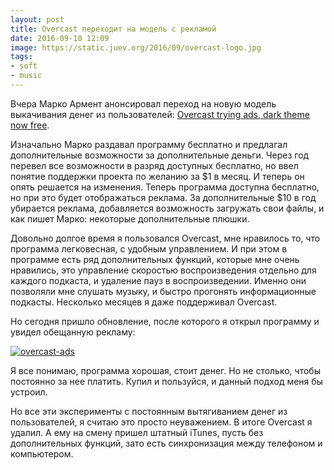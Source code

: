 ```yaml
---
layout: post
title: Overcast переходит на модель с рекламой
date: 2016-09-10 12:09
image: https://static.juev.org/2016/09/overcast-logo.jpg
tags:
- soft
- music
---
```


Вчера Марко Армент анонсировал переход на новую модель выкачивания денег из пользователей: [Overcast trying ads, dark theme now free](https://marco.org/2016/09/09/overcast-ads "Overcast trying ads, dark theme now free"). 

Изначально Марко раздавал программу бесплатно и предлагал дополнительные возможности за дополнительные деньги. Через год перевел все возможности в разряд доступных бесплатно, но ввел понятие поддержки проекта по желанию за $1 в месяц. И теперь он опять решается на изменения. Теперь программа доступна бесплатно, но при это будет отображаться реклама. За дополнительные $10 в год убирается реклама, добавляется возможность загружать свои файлы, и как пишет Марко: некоторые дополнительные плюшки.

Довольно долгое время я пользовался Overcast, мне нравилось то, что программа легковесная, с удобным управлением. И при этом в программе есть ряд дополнительных функций, которые мне очень нравились, это управление скоростью воспроизведения отдельно для каждого подкаста, и удаление пауз в воспроизведении. Именно они позволяли мне слушать музыку, и быстро прогонять информационные подкасты. Несколько месяцев я даже поддерживал Overcast.

Но сегодня пришло обновление, после которого я открыл программу и увидел обещанную рекламу:

[![overcast-ads](https://static.juev.org/2016/09/overcast-ads.jpg)](https://static.juev.org/2016/09/overcast-ads.jpg)

Я все понимаю, программа хорошая, стоит денег. Но не столько, чтобы постоянно за нее платить. Купил и пользуйся, и данный подход меня бы устроил. 

Но все эти эксперименты с постоянным вытягиванием денег из пользователей, я считаю это просто неуважением. В итоге Overcast я удалил. А ему на смену пришел штатный iTunes, пусть без дополнительных функций, зато есть синхронизация между телефоном и компьютером.
